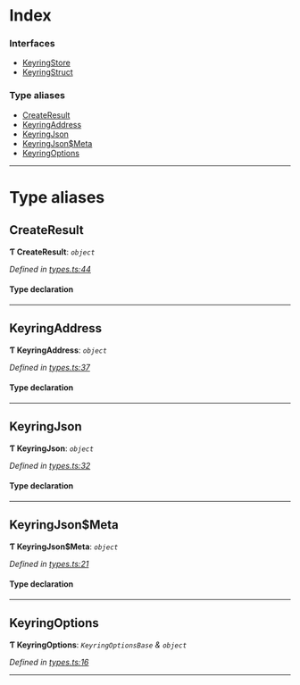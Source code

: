 

# Index

### Interfaces

* [KeyringStore](../interfaces/_types_.keyringstore.md)
* [KeyringStruct](../interfaces/_types_.keyringstruct.md)

### Type aliases

* [CreateResult](_types_.md#createresult)
* [KeyringAddress](_types_.md#keyringaddress)
* [KeyringJson](_types_.md#keyringjson)
* [KeyringJson$Meta](_types_.md#keyringjson_meta)
* [KeyringOptions](_types_.md#keyringoptions)

---

# Type aliases

<a id="createresult"></a>

##  CreateResult

**Ƭ CreateResult**: *`object`*

*Defined in [types.ts:44](https://github.com/polkadot-js/ui/blob/3fc67f1/packages/ui-keyring/src/types.ts#L44)*

#### Type declaration

___
<a id="keyringaddress"></a>

##  KeyringAddress

**Ƭ KeyringAddress**: *`object`*

*Defined in [types.ts:37](https://github.com/polkadot-js/ui/blob/3fc67f1/packages/ui-keyring/src/types.ts#L37)*

#### Type declaration

___
<a id="keyringjson"></a>

##  KeyringJson

**Ƭ KeyringJson**: *`object`*

*Defined in [types.ts:32](https://github.com/polkadot-js/ui/blob/3fc67f1/packages/ui-keyring/src/types.ts#L32)*

#### Type declaration

___
<a id="keyringjson_meta"></a>

##  KeyringJson$Meta

**Ƭ KeyringJson$Meta**: *`object`*

*Defined in [types.ts:21](https://github.com/polkadot-js/ui/blob/3fc67f1/packages/ui-keyring/src/types.ts#L21)*

#### Type declaration

[index: `string`]: `any`

___
<a id="keyringoptions"></a>

##  KeyringOptions

**Ƭ KeyringOptions**: *`KeyringOptionsBase` & `object`*

*Defined in [types.ts:16](https://github.com/polkadot-js/ui/blob/3fc67f1/packages/ui-keyring/src/types.ts#L16)*

___

